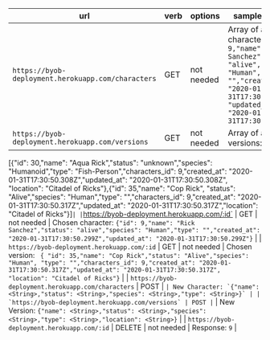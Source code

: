 | url | verb | options | sample response |
| ----|------|---------|---------------- |
| `https://byob-deployment.herokuapp.com/characters` | GET | not needed | Array of all existing characters: `[{"id": 9,"name": "Rick Sanchez","status": "alive","species": "Human","type": "","created_at": "2020-01-31T17:30:50.299Z", "updated_at": "2020-01-31T17:30:50.299Z"}]` |
| `https://byob-deployment.herokuapp.com/versions` | GET | not needed | Array of all existing versions: `
[{"id": 30,"name": "Aqua Rick","status": "unknown","species": "Humanoid","type": "Fish-Person","characters_id": 9,"created_at": "2020-01-31T17:30:50.308Z","updated_at": "2020-01-31T17:30:50.308Z",
"location": "Citadel of Ricks"},{"id": 35,"name": "Cop Rick",
"status": "Alive","species": "Human","type": "","characters_id": 9,"created_at": "2020-01-31T17:30:50.317Z","updated_at": "2020-01-31T17:30:50.317Z","location": "Citadel of Ricks"}]` |
| `https://byob-deployment.herokuapp.com/:id` | GET | not needed | Chosen character: `{"id": 9,"name": "Rick Sanchez","status": "alive","species": "Human","type": "","created_at": "2020-01-31T17:30:50.299Z","updated_at": "2020-01-31T17:30:50.299Z"}` |
| `https://byob-deployment.herokuapp.com/:id` | GET | not needed | Chosen version: ` { "id": 35,"name": "Cop Rick","status": "Alive","species": "Human", "type": "","characters_id": 9,"created_at": "2020-01-31T17:30:50.317Z","updated_at": "2020-01-31T17:30:50.317Z",
"location": "Citadel of Ricks"}` |
| `https://byob-deployment.herokuapp.com/characters` | POST | `` | New Character: `{"name": <String>,"status": <String>,"species": <String>,"type": <String>}` |
| `https://byob-deployment.herokuapp.com/versions` | POST | `` | New Version: `{"name": <String>,"status": <String>,"species": <String>,"type": <String>,"location": <String>}` |
| `https://byob-deployment.herokuapp.com/:id` | DELETE | not needed | Response: `9` |

